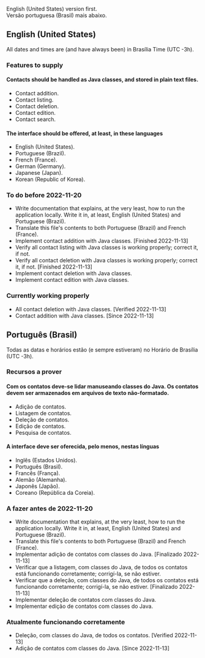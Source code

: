 English (United States) version first.  
Versão portuguesa (Brasil) mais abaixo.

## English (United States)
All dates and times are (and have always been) in Brasília Time (UTC -3h).
### Features to supply
#### Contacts should be handled as Java classes, and stored in plain text files.
- Contact addition.
- Contact listing.
- Contact deletion.
- Contact edition.
- Contact search.
#### The interface should be offered, at least, in these languages
- English (United States).
- Portuguese (Brazil).
- French (France).
- German (Germany).
- Japanese (Japan).
- Korean (Republic of Korea).
### To do before 2022-11-20
- Write documentation that explains, at the very least, how to run the application locally. Write it in, at least, English (United States) and Portuguese (Brazil).
- Translate this file's contents to both Portuguese (Brazil) and French (France).
- Implement contact addition with Java classes. [Finished 2022-11-13]
- Verify all contact listing with Java classes is working properly; correct it, if not.
- Verify all contact deletion with Java classes is working properly; correct it, if not. [Finished 2022-11-13]
- Implement contact deletion with Java classes.
- Implement contact edition with Java classes.
### Currently working properly
- All contact deletion with Java classes. [Verified 2022-11-13]
- Contact addition with Java classes. [Since 2022-11-13]
## Português (Brasil)
Todas as datas e horários estão (e sempre estiveram) no Horário de Brasília (UTC -3h).
### Recursos a prover
#### Com os contatos deve-se lidar manuseando classes do Java. Os contatos devem ser armazenados em arquivos de texto não-formatado.
- Adição de contatos.
- Listagem de contatos.
- Deleção de contatos.
- Edição de contatos.
- Pesquisa de contatos.
#### A interface deve ser oferecida, pelo menos, nestas línguas
- Inglês (Estados Unidos).
- Português (Brasil).
- Francês (França).
- Alemão (Alemanha).
- Japonês (Japão).
- Coreano (República da Coreia).
### A fazer antes de 2022-11-20
- Write documentation that explains, at the very least, how to run the application locally. Write it in, at least, English (United States) and Portuguese (Brazil).
- Translate this file's contents to both Portuguese (Brazil) and French (France).
- Implementar adição de contatos com classes do Java. [Finalizado 2022-11-13]
- Verificar que a listagem, com classes do Java, de todos os contatos está funcionando corretamente; corrigí-la, se não estiver.
- Verificar que a deleção, com classes do Java, de todos os contatos está funcionando corretamente; corrigí-la, se não estiver. [Finalizado 2022-11-13]
- Implementar deleção de contatos com classes do Java.
- Implementar edição de contatos com classes do Java.
### Atualmente funcionando corretamente
- Deleção, com classes do Java, de todos os contatos. [Verified 2022-11-13]
- Adição de contatos com classes do Java. [Since 2022-11-13]
